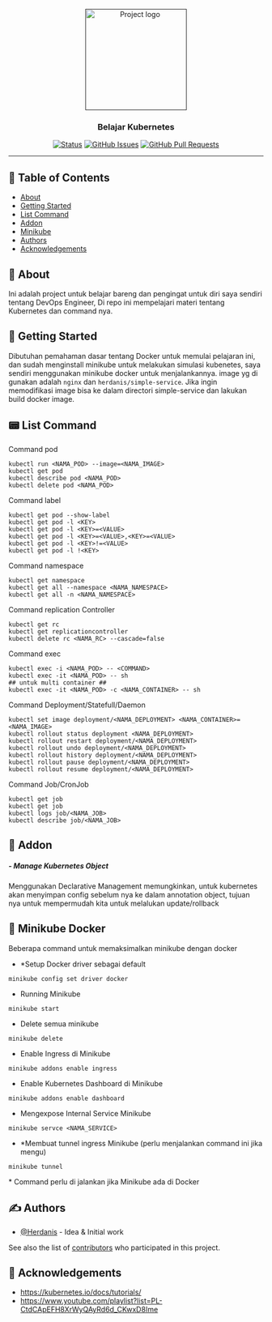 <p align="center">
  <a href="" rel="noopener">
 <img width=200px height=200px src="https://avatars.githubusercontent.com/u/45662503?v=4g" alt="Project logo"></a>
</p>

<h3 align="center">Belajar Kubernetes</h3>

<div align="center">

[![Status](https://img.shields.io/badge/status-active-success.svg)]()
[![GitHub Issues](https://img.shields.io/github/issues/Herdanis/Belajar-Kubernetes)](https://github.com/Herdanis/Belajar-Kubernetes)
[![GitHub Pull Requests](https://img.shields.io/github/issues-pr/Herdanis/Belajar-Kubernetes)](https://github.com/Herdanis/Belajar-Kubernetes/pulls)

</div>

---

## 📝 Table of Contents

- [About](#about)
- [Getting Started](#getting_started)
- [List Command](#command)
- [Addon](#addon)
- [Minikube](#minikube)
- [Authors](#authors)
- [Acknowledgements](#acknowledgement)

## 🧐 About <a name = "about"></a>

Ini adalah project untuk belajar bareng dan pengingat untuk diri saya sendiri tentang DevOps Engineer, Di repo ini mempelajari materi tentang Kubernetes dan command nya.

## 🏁 Getting Started <a name = "getting_started"></a>

Dibutuhan pemahaman dasar tentang Docker untuk memulai pelajaran ini, dan sudah menginstall minikube untuk melakukan simulasi kubenetes, saya sendiri menggunakan minikube docker untuk menjalankannya. image yg di gunakan adalah `nginx` dan `herdanis/simple-service`. Jika ingin memodifikasi image bisa ke dalam directori simple-service dan lakukan build docker image.

## 📟 List Command <a name="command"></a>

Command pod

```
kubectl run <NAMA_POD> --image=<NAMA_IMAGE>
kubectl get pod
kubectl describe pod <NAMA_POD>
kubectl delete pod <NAMA_POD>
```

Command label

```
kubectl get pod --show-label
kubectl get pod -l <KEY>
kubectl get pod -l <KEY>=<VALUE>
kubectl get pod -l <KEY>=<VALUE>,<KEY>=<VALUE>
kubectl get pod -l <KEY>!=<VALUE>
kubectl get pod -l !<KEY>
```

Command namespace

```
kubectl get namespace
kubectl get all --namespace <NAMA_NAMESPACE>
kubectl get all -n <NAMA_NAMESPACE>
```

Command replication Controller

```
kubectl get rc
kubectl get replicationcontroller
kubectl delete rc <NAMA_RC> --cascade=false
```

Command exec

```
kubectl exec -i <NAMA_POD> -- <COMMAND>
kubectl exec -it <NAMA_POD> -- sh
## untuk multi container ##
kubectl exec -it <NAMA_POD> -c <NAMA_CONTAINER> -- sh
```

Command Deployment/Statefull/Daemon

```
kubectl set image deployment/<NAMA_DEPLOYMENT> <NAMA_CONTAINER>=<NAMA_IMAGE>
kubectl rollout status deployment <NAMA_DEPLOYMENT>
kubectl rollout restart deployment/<NAMA_DEPLOYMENT>
kubectl rollout undo deployment/<NAMA_DEPLOYMENT>
kubectl rollout history deployment/<NAMA_DEPLOYMENT>
kubectl rollout pause deployment/<NAMA_DEPLOYMENT>
kubectl rollout resume deployment/<NAMA_DEPLOYMENT>
```

Command Job/CronJob

```
kubectl get job
kubectl get job
kubectl logs job/<NAMA_JOB>
kubectl describe job/<NAMA_JOB>
```

## 💉 Addon <a name = "addon"></a>

<h5>- Manage Kubernetes Object</h5>
Menggunakan Declarative Management memungkinkan, untuk kubernetes akan menyimpan config sebelum nya ke dalam annotation object, tujuan nya untuk mempermudah kita untuk melalukan update/rollback

## 🫙 Minikube Docker <a name = "minikube"></a>

Beberapa command untuk memaksimalkan minikube dengan docker

- \*Setup Docker driver sebagai default

```
minikube config set driver docker
```

- Running Minikube

```
minikube start
```

- Delete semua minikube

```
minikube delete
```

- Enable Ingress di Minikube

```
minikube addons enable ingress
```

- Enable Kubernetes Dashboard di Minikube

```
minikube addons enable dashboard
```

- Mengexpose Internal Service Minikube

```
minikube servce <NAMA_SERVICE>
```

- \*Membuat tunnel ingress Minikube (perlu menjalankan command ini jika mengu)

```
minikube tunnel
```

\* Command perlu di jalankan jika Minikube ada di Docker

## ✍️ Authors <a name = "authors"></a>

- [@Herdanis](https://github.com/Herdanis) - Idea & Initial work

See also the list of [contributors](https://github.com/Herdanis/Belajar-Kubernetes/graphs/contributors) who participated in this project.

## 🎉 Acknowledgements <a name = "acknowledgement"></a>

- https://kubernetes.io/docs/tutorials/
- https://www.youtube.com/playlist?list=PL-CtdCApEFH8XrWyQAyRd6d_CKwxD8Ime
